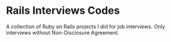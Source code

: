 # Rails Interviews Codes
A collection of Ruby on Rails projects I did for job interviews. Only interviews without Non-Disclosure Agreement.
